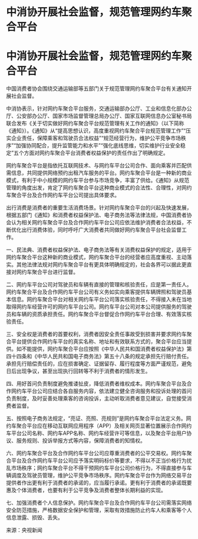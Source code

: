 # 中消协开展社会监督，规范管理网约车聚合平台

# 中消协开展社会监督，规范管理网约车聚合平台

中国消费者协会围绕交通运输部等五部门关于规范管理网约车聚合平台有关通知开展社会监督。

中消协表示，针对网约车聚合平台服务，交通运输部办公厅、工业和信息化部办公厅、公安部办公厅、国家市场监督管理总局办公厅、国家互联网信息办公室秘书局联合发布《关于切实做好网约车聚合平台规范管理有关工作的通知》（以下简称《通知》）。《通知》从“提高思想认识，高度重视网约车聚合平台规范管理工作”“压实企业责任，保障乘客和驾驶员合法权益”“规范经营行为，维护公平竞争市场秩序”“加强协同配合，提升监管能力和水平”“强化底线思维，切实维护行业安全稳定”五个方面对网约车聚合平台消费者权益保护的责任作出了明确规定。

网约车聚合平台是指依托互联网技术、与网约车平台公司合作、面向乘客并匹配供需信息，共同提供网络预约出租汽车服务的平台。网约车聚合平台是一种新的商业模式，有利于中小规模的网约车平台参与市场竞争，丰富了供给。《通知》从规范管理的角度出发，肯定了网约车聚合平台这种商业模式的合法性、合理性，对网约车聚合平台及合作网约车平台公司提出具体要求。

出行消费是消费者的重要生活消费场景。针对网约车聚合平台的兴起及快速发展，根据五部门《通知》和消费者权益保护法、电子商务法等法律法规，中国消费者协会认为相关网约车聚合平台及合作网约车平台公司应依法维护消费者合法权益，不断优化出行消费体验，同时呼吁广大消费者共同做好网约车聚合平台社会监督工作。

一、民法典、消费者权益保护法、电子商务法等有关消费权益保护的规定，适用于网约车聚合平台这种新的商业模式，网约车聚合平台的经营者应高度重视、主动落实。其他法律法规对网约车聚合平台有更具体明确规定的，社会各界可以据此更直接对网约车聚合平台进行监督。

二、网约车平台公司对驾驶员和车辆有直接的管理和核验责任，应是第一责任人。网约车聚合平台及合作网约车平台公司有义务如实向乘客提供车辆牌照和驾驶员基本信息。网约车聚合平台对相关网约车平台公司落实核验责任，不得接入未在当地取得网约车经营许可的网约车平台公司。网约车平台公司对本公司提供服务的驾驶员和车辆的资质承担责任。网约车聚合平台督促合作网约车平台合理、有效落实核验责任。

三、安全权是消费者的首要权利，消费者因安全责任事故受到损害并要求网约车聚合平台提供合作网约车平台的真实名称、地址和有效联系方式的，聚合平台应当提供。如不能提供，网约车聚合平台应按照《中华人民共和国消费者权益保护法》第四十四条和《中华人民共和国电子商务法》第五十八条的规定承担先行赔付责任。承担先行赔偿责任的，应在损害确定、证据留存、履行程度等方面严谨规范，避免日后出现争议，甚至出现执行回转等不利于消费者的情形发生。

四、用好首问负责制度避免推诿扯皮，降低消费者维权成本。网约车聚合平台及合作网约车平台公司应结合各自服务内容，依法建立健全咨询服务和投诉处理的首问负责制度，及时妥善处理乘客的咨询投诉，主动听取消费者意见建议，自觉接受消费者监督。

五、按照电子商务法规定，“亮证、亮照、亮规则”是网约车聚合平台法定义务。网约车聚合平台应在移动互联网应用程序（APP）及相关网页显著位置展示合作网约车平台公司名称、网约车APP名称、网约车经营许可等信息，以及聚合平台用户协议、服务规则、投诉举报方式等内容，保障消费者的知情权。

六、网约车聚合平台及合作网约车平台公司应尊重消费者的公平交易权。网约车聚合平台及合作网约车平台公司应予落实明码标价等要求，不得以不正当价格行为扰乱市场秩序；网约车聚合平台不得干预网约车平台公司价格行为，不得直接参与车辆调度及驾驶员管理，维护公平竞争市场秩序。网约车聚合平台作为网络交易平台提供者作出更有利于消费者的承诺的，应当履行承诺。更有利于消费者的承诺既要惠及个体消费者，也要有利于公平竞争及消费者整体长期利益的实现。

七、加强消费者个人信息保护。网约车聚合平台及合作网约车平台公司需落实网络安全防范措施，严格数据安全保护和管理，采取有效措施防止约车人和乘客等个人信息泄露、损毁、丢失。

来源：央视新闻

